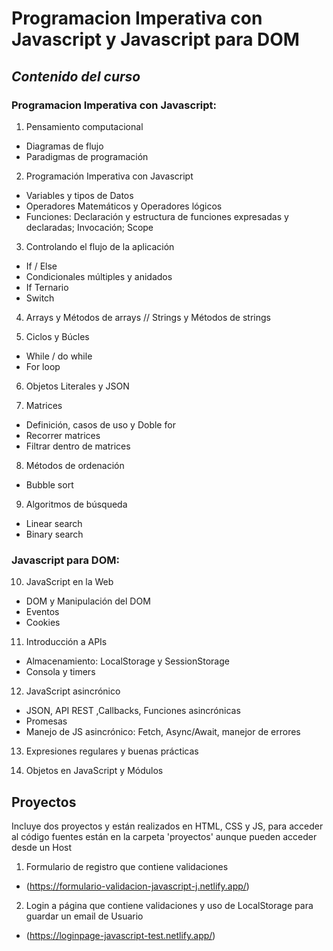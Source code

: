 # Programacion Imperativa con Javascript y Javascript para DOM

## _Contenido del curso_

### Programacion Imperativa con Javascript:

1. Pensamiento computacional
- Diagramas de flujo
- Paradigmas de programación

2. Programación Imperativa con Javascript
- Variables y tipos de Datos
- Operadores Matemáticos y Operadores lógicos
- Funciones:
    Declaración y estructura de funciones expresadas y declaradas;
    Invocación;
    Scope
3. Controlando el flujo de la aplicación
- If / Else
- Condicionales múltiples y anidados
- If Ternario
- Switch

4. Arrays y Métodos de arrays // Strings y Métodos de strings

5. Ciclos y Búcles
- While / do while
- For loop

6. Objetos Literales y JSON

7. Matrices
- Definición, casos de uso y Doble for
- Recorrer matrices
- Filtrar dentro de matrices

8. Métodos de ordenación
- Bubble sort

9. Algoritmos de búsqueda
- Linear search
- Binary search


### Javascript para DOM:

10. JavaScript en la Web
- DOM y Manipulación del DOM
- Eventos
- Cookies

11. Introducción a APIs
- Almacenamiento: LocalStorage y SessionStorage
- Consola y timers

12. JavaScript asincrónico
- JSON, API REST ,Callbacks, Funciones asincrónicas
- Promesas
- Manejo de JS asincrónico: Fetch, Async/Await, manejor de errores

13. Expresiones regulares y buenas prácticas

14. Objetos en JavaScript y Módulos

## Proyectos
Incluye dos proyectos y están realizados en HTML, CSS y JS, para acceder al código fuentes están en la carpeta 'proyectos' aunque pueden acceder desde un Host

1. Formulario de registro que contiene validaciones
- (https://formulario-validacion-javascript-j.netlify.app/)
2. Login a página que contiene validaciones y uso de LocalStorage para guardar un email de Usuario
- (https://loginpage-javascript-test.netlify.app/)
